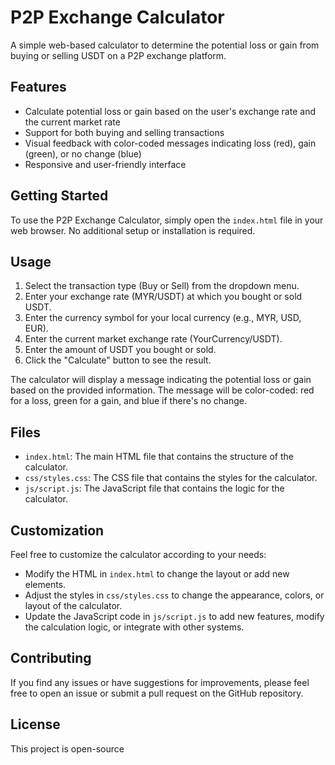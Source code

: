 # P2P Exchange Calculator

A simple web-based calculator to determine the potential loss or gain from buying or selling USDT on a P2P exchange platform.

## Features

- Calculate potential loss or gain based on the user's exchange rate and the current market rate
- Support for both buying and selling transactions
- Visual feedback with color-coded messages indicating loss (red), gain (green), or no change (blue)
- Responsive and user-friendly interface

## Getting Started

To use the P2P Exchange Calculator, simply open the `index.html` file in your web browser. No additional setup or installation is required.

## Usage

1. Select the transaction type (Buy or Sell) from the dropdown menu.
2. Enter your exchange rate (MYR/USDT) at which you bought or sold USDT.
3. Enter the currency symbol for your local currency (e.g., MYR, USD, EUR).
4. Enter the current market exchange rate (YourCurrency/USDT).
4. Enter the amount of USDT you bought or sold.
5. Click the "Calculate" button to see the result.

The calculator will display a message indicating the potential loss or gain based on the provided information. The message will be color-coded: red for a loss, green for a gain, and blue if there's no change.

## Files

- `index.html`: The main HTML file that contains the structure of the calculator.
- `css/styles.css`: The CSS file that contains the styles for the calculator.
- `js/script.js`: The JavaScript file that contains the logic for the calculator.

## Customization

Feel free to customize the calculator according to your needs:

- Modify the HTML in `index.html` to change the layout or add new elements.
- Adjust the styles in `css/styles.css` to change the appearance, colors, or layout of the calculator.
- Update the JavaScript code in `js/script.js` to add new features, modify the calculation logic, or integrate with other systems.

## Contributing

If you find any issues or have suggestions for improvements, please feel free to open an issue or submit a pull request on the GitHub repository.

## License

This project is open-source